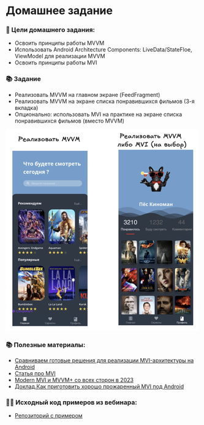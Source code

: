 # Домашнее задание

### 🎯 Цели домашнего задания:

- Освоить принципы работы MVVM
- Использовать Android Architecture Components: LiveData/StateFloe, ViewModel для реализации MVVM
- Освоить принципы работы MVI

### 📚 Задание

- Реализовать MVVM на главном экране (FeedFragment)
- Реализовать MVVM на экране списка понравившихся фильмов (3-я вкладка)
- Опционально: использовать MVI на практике на экране списка понравившихся фильмов (вместо MVVM)

![Описание домашнего задания](images/home_task_8.png)

### 📚 Полезные материалы:
- [Сравниваем готовые решения для реализации MVI-архитектуры на Android](https://habr.com/ru/companies/simbirsoft/articles/661185/)
- [Статья про MVI](https://swiderski.tech/2024-02-24-MVI/)
- [Modern MVI и MVVM+ со всех сторон в 2023](https://www.youtube.com/watch?v=Ly_uiB8kYs8)
- [Доклад.Как приготовить хорошо прожаренный MVI под Android](https://mobiusconf.com/archive/2018%20Moscow/talks/2b29ltvghmoyay0wyogwyo/)

### 👨‍💻 Исходный код примеров из вебинара:
- [Репозиторий с примером](https://github.com/AndroidStudentClub/MVI-Demo)



